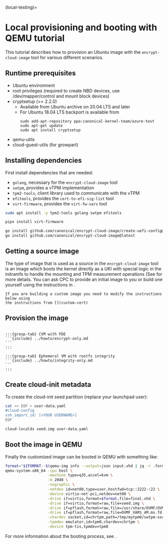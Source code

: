 (local-testing)=
# Local provisioning and booting with QEMU tutorial

This tutorial describes how to provision an Ubuntu image with the
`encrypt-cloud-image` tool for various different scenarios.

## Runtime prerequisites
- Ubuntu environment
- root privileges (required to create NBD devices, use /dev/mapper/control and mount block devices)
- cryptsetup (>= 2.2.0)
   - Available from Ubuntu archive on 20.04 LTS and later
   - For Ubuntu 18.04 LTS backport is available from
        ```
        sudo add-apt-repository ppa:canonical-kernel-team/azure-test
        sudo apt-get update
        sudo apt install cryptsetup
        ```
- qemu-utils
- cloud-guest-utils (for growpart)

## Installing dependencies
First install dependencies that are needed:
- `golang`, necessary for the `encrypt-cloud-image` tool
- `swtpm`, provides a vTPM implementation
- `tpm2-tools`, client library used to communicate with the vTPM
- `efitools`, provides the `cert-to-efi-sig-list` tool
- `virt-firmware`, provides the `virt-fw-vars` tool

```bash
sudo apt install -y tpm2-tools golang swtpm efitools
```

```bash
pipx install virt-firmware
```

```bash
go install github.com/canonical/encrypt-cloud-image/create-uefi-config@latest
go install github.com/canonical/encrypt-cloud-image@latest
```

## Getting a source image

The type of image that is used as a source in the `encrypt-cloud-image` tool
is an image which boots the kernel directly as a UKI with special logic in the
initramfs to handle the mounting and TPM measurement operations
(See [](../reference/architecture.md) for more details. You can ask
CPC to provide an initial image to you or build one yourself using the instructions
in [](../explanation/building.md).

```{important}
If you are building a custom image you need to modify the instructions below using
the instructions from [](custom-cert)
```

## Provision the image

````{tabs}

:::{group-tab} CVM with FDE
```{include} ../howto/encrypt-only.md
```
:::

:::{group-tab} Ephemeral VM with rootfs integrity
```{include} ../howto/integrity-only.md
```
:::

````

## Create cloud-init metadata
To create the cloud-init seed partition (replace your launchpad user):
```bash
cat << EOF > user-data.yaml
#cloud-config
ssh_import_id: [<YOUR USERNAME>]
EOF

cloud-localds seed.img user-data.yaml
```

## Boot the image in QEMU

Finally the customized image can be booted in QEMU with something like:

```bash
format="${FORMAT:-$(qemu-img info --output=json input.vhd | jq -r .format)}"
qemu-system-x86_64 -cpu host \
                   -machine type=q35,accel=kvm \
                   -m 2048 \
                   -nographic \
                   -netdev id=net00,type=user,hostfwd=tcp::2222-:22 \
                   -device virtio-net-pci,netdev=net00 \
                   -drive if=virtio,format=$format,file=final.vhd \
                   -drive if=virtio,format=raw,file=seed.img \
                   -drive if=pflash,format=raw,file=/usr/share/OVMF/OVMF_CODE_4M.ms.fd,readonly=true \
                   -drive if=pflash,format=raw,file=OVMF_VARS_4M.ms.fd \
                   -chardev socket,id=chrtpm,path=/tmp/mytpm0/swtpm-sock.ctrl \
                   -tpmdev emulator,id=tpm0,chardev=chrtpm \
                   -device tpm-tis,tpmdev=tpm0
```

For more information about the booting process, see [](../reference/architecture).
